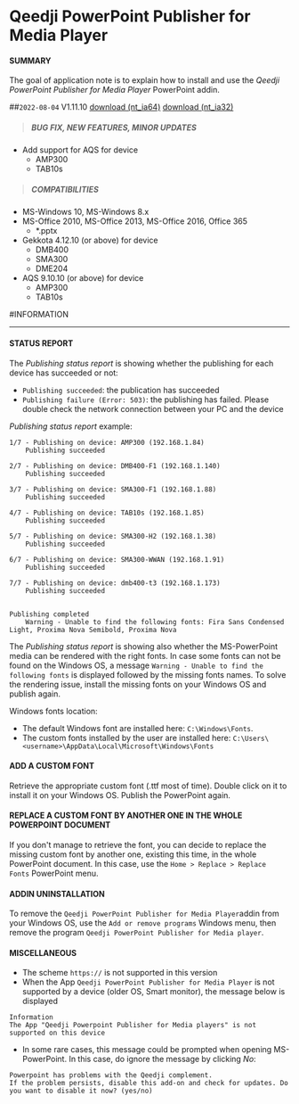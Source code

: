 # Qeedji PowerPoint Publisher for Media Player

#### **SUMMARY**
The goal of application note is to explain how to install and use the *Qeedji PowerPoint Publisher for Media Player* PowerPoint addin.

##`2022-08-04` V1.11.10 [download (nt_ia64)](https://github.com/innes-labs/archives/blob/main/downloads/application-notes/qeedji_powerpoint_publisher_addin/qeedji_powerpoint_publisher_for_media_players-nt_ia64-setup-1.11.10.msi) [download (nt_ia32)](application-notes/qeedji_powerpoint_publisher_addin/qeedji_powerpoint_publisher_for_media_players-nt_ia32-setup-1.11.10.msi)
>##### **BUG FIX, NEW FEATURES, MINOR UPDATES**
- Add support for AQS for device
	- AMP300
	- TAB10s
>##### **COMPATIBILITIES**
- MS-Windows 10, MS-Windows 8.x
- MS-Office 2010, MS-Office 2013, MS-Office 2016, Office 365
	- *.pptx
- Gekkota 4.12.10 (or above) for device
	- DMB400
	- SMA300
	- DME204
- AQS 9.10.10 (or above) for device
	- AMP300
	- TAB10s

#INFORMATION
***********************************************************************

#### **STATUS REPORT**
The *Publishing status report* is showing whether the publishing for each device has succeeded or not:

- ```Publishing succeeded```: the publication has succeeded
- ```Publishing failure (Error: 503)```: the publishing has failed. Please double check the network connection between your PC and the device

*Publishing status report* example:
```
1/7 - Publishing on device: AMP300 (192.168.1.84)
    Publishing succeeded

2/7 - Publishing on device: DMB400-F1 (192.168.1.140)
    Publishing succeeded

3/7 - Publishing on device: SMA300-F1 (192.168.1.88)
    Publishing succeeded

4/7 - Publishing on device: TAB10s (192.168.1.85)
    Publishing succeeded

5/7 - Publishing on device: SMA300-H2 (192.168.1.38)
    Publishing succeeded

6/7 - Publishing on device: SMA300-WWAN (192.168.1.91)
    Publishing succeeded

7/7 - Publishing on device: dmb400-t3 (192.168.1.173)
    Publishing succeeded


Publishing completed
    Warning - Unable to find the following fonts: Fira Sans Condensed Light, Proxima Nova Semibold, Proxima Nova
```

The *Publishing status report* is showing also whether the MS-PowerPoint media can be rendered with the right fonts.
In case some fonts can not be found on the Windows OS, a message ```Warning - Unable to find the following fonts``` is displayed followed by the missing fonts names. To solve the rendering issue, install the missing fonts on your Windows OS and publish again.

Windows fonts location:

- The default Windows font are installed here: ```C:\Windows\Fonts```.
- The custom fonts installed by the user are installed here: ```C:\Users\<username>\AppData\Local\Microsoft\Windows\Fonts```

#### **ADD A CUSTOM FONT**
Retrieve the appropriate custom font (.ttf most of time). Double click on it to install it on your Windows OS. Publish the PowerPoint again.

#### **REPLACE A CUSTOM FONT BY ANOTHER ONE IN THE WHOLE POWERPOINT DOCUMENT**
If you don't manage to retrieve the font, you can decide to replace the missing custom font by another one, existing this time, in the whole PowerPoint document.
In this case, use the ```Home > Replace > Replace Fonts``` PowerPoint menu.

#### **ADDIN UNINSTALLATION**
To remove the ```Qeedji PowerPoint Publisher for Media Player```addin from your Windows OS, use the ```Add or remove programs``` Windows menu, then remove the program ```Qeedji PowerPoint Publisher for Media player```.

#### **MISCELLANEOUS**
- The scheme ```https://``` is not supported in this version
- When the App ```Qeedji PowerPoint Publisher for Media Player``` is not supported by a device (older OS, Smart monitor), the message below is displayed
```
Information
The App "Qeedji Powerpoint Publisher for Media players" is not supported on this device
```
- In some rare cases, this message could be prompted when opening MS-PowerPoint. In this case, do ignore the message by clicking *No*:
```
Powerpoint has problems with the Qeedji complement.
If the problem persists, disable this add-on and check for updates. Do you want to disable it now? (yes/no)
```


